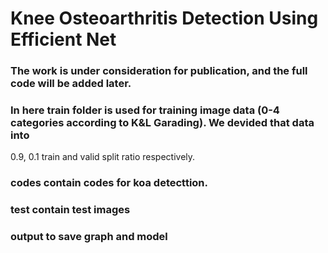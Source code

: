 # Knee Osteoarthritis Detection Using Efficient Net

### The work is under consideration for publication, and the full code will be added later. 

### In here train folder is used for training image data (0-4 categories according to K&L Garading). We devided that data into
 0.9, 0.1 train and valid split ratio respectively. 

### codes contain codes for koa detecttion.

### test contain test images

### output to save graph and model
